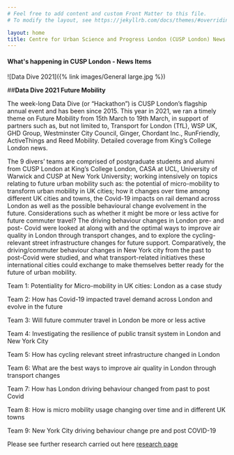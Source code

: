 ```yaml
---
# Feel free to add content and custom Front Matter to this file.
# To modify the layout, see https://jekyllrb.com/docs/themes/#overriding-theme-defaults

layout: home
title: Centre for Urban Science and Progress London (CUSP London) News Items
---
```


#### What's happening in CUSP London - News Items<br>

![Data Dive 2021]({% link images/General large.jpg %})<br>


##**Data Dive 2021 Future Mobility** <br>

The week-long Data Dive (or “Hackathon”) is CUSP London’s flagship annual event and has been since 2015. This year in 2021, we ran a timely theme on Future Mobility from 15th March to 19th March, in support of partners such as, but not limited to, Transport for London (TfL), WSP UK, GHD Group, Westminster City Council, Ginger, Chordant Inc., RunFriendly, ActiveThings and Reed Mobility. Detailed coverage from King’s College London news.

The 9 divers’ teams are comprised of postgraduate students and alumni from CUSP London at King’s College London, CASA at UCL, University of Warwick and CUSP at New York University; working intensively on topics relating to future urban mobility such as: the potential of micro-mobility to transform urban mobility in UK cities; how it changes over time among different UK cities and towns, the Covid-19 impacts on rail demand across London as well as the possible behavioural change evolvement in the future. Considerations such as whether it might be more or less active for future commuter travel? The driving behaviour changes in London pre- and post- Covid were looked at along with and the optimal ways to improve air quality in London through transport changes, and to explore the cycling-relevant street infrastructure changes for future support. Comparatively, the driving/commuter behaviour changes in New York city from the past to post-Covid were studied, and what transport-related initiatives these international cities could exchange to make themselves better ready for the future of urban mobility.

Team 1: Potentiality for Micro-mobility in UK cities: London as a case study

Team 2: How has Covid-19 impacted travel demand across London and evolve in the future

Team 3: Will future commuter travel in London be more or less active

Team 4: Investigating the resilience of public transit system in London and New York City

Team 5: How has cycling relevant street infrastructure changed in London

Team 6: What are the best ways to improve air quality in London through transport changes

Team 7: How has London driving behaviour changed from past to post Covid

Team 8: How is micro mobility usage changing over time and in different UK towns

Team 9: New York City driving behaviour change pre and post COVID-19

Please see further research carried out here [research page](https://cusplondon.ac.uk/research.html)<br>


